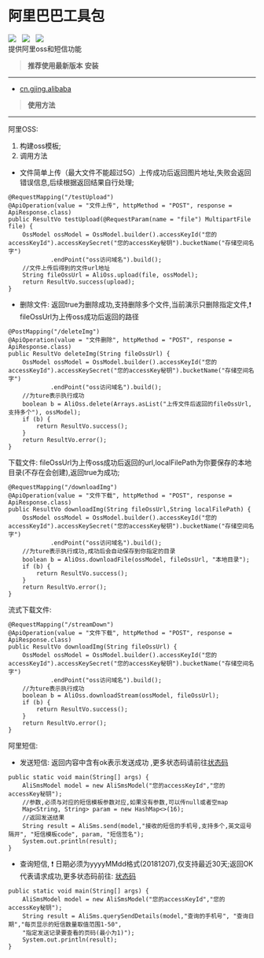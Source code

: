 # 阿里巴巴工具包
![](https://img.shields.io/badge/version-1.0.1-green.svg) &nbsp;
 ![](https://img.shields.io/badge/author-Gjing-green.svg) &nbsp; 
 ![](https://img.shields.io/badge/builder-success-green.svg)    
 提供阿里oss和短信功能
 > **推荐使用最新版本**
 **安装**
 ---
 * <a href="https://mvnrepository.com/artifact/cn.gjing/alibaba/" title="阿里巴巴工具包">cn.gjing.alibaba</a>
 > **使用方法**   
 --- 
 阿里OSS:   
 1. 构建oss模板;   
 2. 调用方法   
 * 文件简单上传（最大文件不能超过5G）上传成功后返回图片地址,失败会返回错误信息,后续根据返回结果自行处理;
 ```
 @RequestMapping("/testUpload")
 @ApiOperation(value = "文件上传", httpMethod = "POST", response = ApiResponse.class)
 public ResultVo testUpload(@RequestParam(name = "file") MultipartFile file) {
     OssModel ossModel = OssModel.builder().accessKeyId("您的accessKeyId").accessKeySecret("您的accessKey秘钥").bucketName("存储空间名字")
             .endPoint("oss访问域名").build();
     //文件上传后得到的文件url地址
     String fileOssUrl = AliOss.upload(file, ossModel);
     return ResultVo.success(upload);
 }
 ```   
 * 删除文件: 返回true为删除成功,支持删除多个文件,当前演示只删除指定文件,:exclamation: fileOssUrl为上传oss成功后返回的路径
 ```
 @PostMapping("/deleteImg")
 @ApiOperation(value = "文件删除", httpMethod = "POST", response = ApiResponse.class)
 public ResultVo deleteImg(String fileOssUrl) {
     OssModel ossModel = OssModel.builder().accessKeyId("您的accessKeyId").accessKeySecret("您的accessKey秘钥").bucketName("存储空间名字")
             .endPoint("oss访问域名").build();
     //为ture表示执行成功
     boolean b = AliOss.delete(Arrays.asList("上传文件后返回的fileOssUrl,支持多个"), ossModel);
     if (b) {
         return ResultVo.success();
     }
     return ResultVo.error();
 }
 ```   
 下载文件: fileOssUrl为上传oss成功后返回的url,localFilePath为你要保存的本地目录(不存在会创建),返回true为成功;
 ```
 @RequestMapping("/downloadImg")
 @ApiOperation(value = "文件下载", httpMethod = "POST", response = ApiResponse.class)
 public ResultVo downloadImg(String fileOssUrl,String localFilePath) {
     OssModel ossModel = OssModel.builder().accessKeyId("您的accessKeyId").accessKeySecret("您的accessKey秘钥").bucketName("存储空间名字")
             .endPoint("oss访问域名").build();
     //为ture表示执行成功,成功后会自动保存到你指定的目录
     boolean b = AliOss.downloadFile(ossModel, fileOssUrl, "本地目录");
     if (b) {
         return ResultVo.success();
     }
     return ResultVo.error();
 }
 ```
 流式下载文件:
 ```
 @RequestMapping("/streamDown")
 @ApiOperation(value = "文件下载", httpMethod = "POST", response = ApiResponse.class)
 public ResultVo downloadImg(String fileOssUrl) {
     OssModel ossModel = OssModel.builder().accessKeyId("您的accessKeyId").accessKeySecret("您的accessKey秘钥").bucketName("存储空间名字")
             .endPoint("oss访问域名").build();
     //为ture表示执行成功
     boolean b = AliOss.downloadStream(ossModel, fileOssUrl);
     if (b) {
         return ResultVo.success();
     }
     return ResultVo.error();
 }
 ```
 阿里短信:
 * 发送短信: 返回内容中含有ok表示发送成功 ,更多状态码请前往<a href="https://help.aliyun.com/document_detail/101346.html?spm=a2c4g.11186623.2.14.633f56e06vZoyq">状态码</a>
 ```
 public static void main(String[] args) {
     AliSmsModel model = new AliSmsModel("您的accessKeyId","您的accessKey秘钥");
     //参数,必须与对应的短信模板参数对应,如果没有参数,可以传null或者空map
     Map<String, String> param = new HashMap<>(16);
     //返回发送结果
     String result = AliSms.send(model,"接收的短信的手机号,支持多个,英文逗号隔开", "短信模板code", param, "短信签名");
     System.out.println(result);
 }
 ```
 * 查询短信, :exclamation: 日期必须为yyyyMMdd格式(20181207),仅支持最近30天;返回OK代表请求成功,更多状态码前往: <a href="https://help.aliyun.com/document_detail/101346.html?spm=a2c4g.11186623.2.13.450fbc454bQfCJ">状态码</a>
 ```
 public static void main(String[] args) {
     AliSmsModel model = new AliSmsModel("您的accessKeyId","您的accessKey秘钥");
     String result = AliSms.querySendDetails(model,"查询的手机号", "查询日期","每页显示的短信数量取值范围1-50",
     "指定发送记录要查看的页码(最小为1)");
     System.out.println(result);
 }
 ```